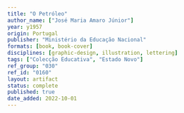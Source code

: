 ```yaml
---
title: "O Petróleo"
author_name: ["José Maria Amaro Júnior"]
year: y1957
origin: Portugal
publisher: "Ministério da Educação Nacional"
formats: [book, book-cover]
disciplines: [graphic-design, illustration, lettering]
tags: ["Colecção Educativa", "Estado Novo"]
ref_group: "030"
ref_id: "0160"
layout: artifact
status: complete
published: true
date_added: 2022-10-01
---
```

